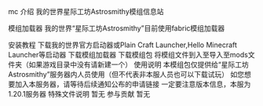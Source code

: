 mc
介绍
我的世界星际工坊Astrosmithy模组信息站

模组加载器
我的世界“星际工坊Astrosmithy”目前使用fabric模组加载器

安装教程
下载我的世界官方启动器或Plain Craft Launcher,Hello Minecraft Launcher等启动器
下载模组加载器
下载模组包
将模组文件到入至导入至mods文件夹（如果游戏目录中没有请新建一个）
使用说明
本模组包仅提供给“星际工坊Astrosmithy”服务器内人员使用（但不代表非本服人员也可以下载试玩）
如您想要加入本服务器，请等待后续通知公布的申请链接
一定要注意版本信息，本服为1.20.1服务器
特殊文件说明
暂无
参与贡献
暂无

